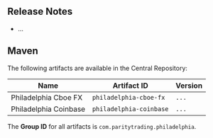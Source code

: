 ## Release Notes

- ...

## Maven

The following artifacts are available in the Central Repository:

Name                  | Artifact ID             | Version
----------------------|-------------------------|--------
Philadelphia Cboe FX  | `philadelphia-cboe-fx`  | `...`
Philadelphia Coinbase | `philadelphia-coinbase` | `...`

The **Group ID** for all artifacts is `com.paritytrading.philadelphia`.
